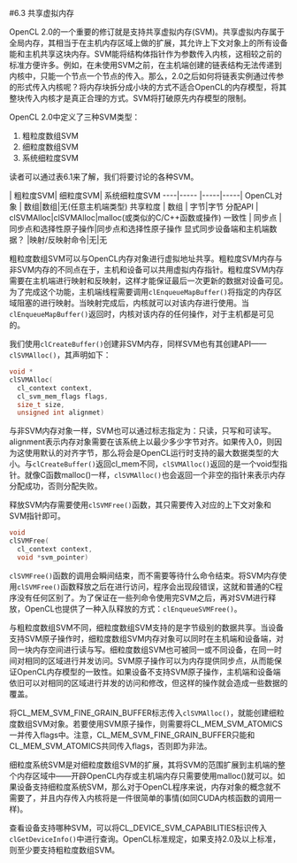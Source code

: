#6.3 共享虚拟内存

OpenCL 2.0的一个重要的修订就是支持共享虚拟内存(SVM)。共享虚拟内存属于全局内存，其相当于在主机内存区域上做的扩展，其允许上下文对象上的所有设备能和主机共享这块内存。SVM能将结构体指针作为参数传入内核，这相较之前的标准方便许多。例如，在未使用SVM之前，在主机端创建的链表结构无法传递到内核中，只能一个节点一个节点的传入。那么，2.0之后如何将链表实例通过传参的形式传入内核呢？将内存块拆分成小块的方式不适合OpenCL的内存模型，将其整块传入内核才是真正合理的方式。SVM将打破原先内存模型的限制。

OpenCL 2.0中定义了三种SVM类型：

1. 粗粒度数组SVM
2. 细粒度数组SVM
3. 系统细粒度SVM

读者可以通过表6.1来了解，我们将要讨论的各种SVM。

 | 粗粒度SVM| 细粒度SVM| 系统细粒度SVM
----|----- |-----|-----|
OpenCL对象 |  数组|数组|无(任意主机端类型)
共享粒度 | 数组 | 字节|字节
分配API | clSVMAlloc|clSVMAlloc|malloc(或类似的C/C++函数或操作)
一致性 | 同步点 | 同步点和选择性原子操作|同步点和选择性原子操作
显式同步设备端和主机端数据？ |映射/反映射命令|无|无

粗粒度数组SVM可以与OpenCL内存对象进行虚拟地址共享。粗粒度SVM内存与非SVM内存的不同点在于，主机和设备可以共用虚拟内存指针。粗粒度SVM内存需要在主机端进行映射和反映射，这样才能保证最后一次更新的数据对设备可见。为了完成这个功能，主机端线程需要调用`clEnqueueMapBuffer()`将指定的内存区域阻塞的进行映射。当映射完成后，内核就可以对该内存进行使用。当`clEnqueueMapBuffer()`返回时，内核对该内存的任何操作，对于主机都是可见的。

我们使用`clCreateBuffer()`创建非SVM内存，同样SVM也有其创建API——`clSVMAlloc()`，其声明如下：

```c++
void *
clSVMAlloc(
  cl_context context,
  cl_svm_mem_flags flags,
  size_t size,
  unsigned int alignmet)
```

与非SVM内存对象一样，SVM也可以通过标志指定为：只读，只写和可读写。alignment表示内存对象需要在该系统上以最少多少字节对齐。如果传入0，则因为这使用默认的对齐字节，那么将会是OpenCL运行时支持的最大数据类型的大小。与`clCreateBuffer()`返回cl_mem不同，`clSVMAlloc()`返回的是一个void型指针。就像C函数malloc()一样，`clSVMAlloc()`也会返回一个非空的指针来表示内存分配成功，否则分配失败。

释放SVM内存需要使用`clSVMFree()`函数，其只需要传入对应的上下文对象和SVM指针即可。

```c++
void
clSVMFree(
  cl_context context,
  void *svm_pointer)
```

`clSVMFree()`函数的调用会瞬间结束，而不需要等待什么命令结束。将SVM内存使用`clSVMFree()`函数释放之后在进行访问，程序会出现段错误，这就和普通的C程序没有任何区别了。为了保证在一些列命令使用完SVM之后，再对SVM进行释放，OpenCL也提供了一种入队释放的方式：`clEnqueueSVMFree()`。

与粗粒度数组SVM不同，细粒度数组SVM支持的是字节级别的数据共享。当设备支持SVM原子操作时，细粒度数组SVM内存对象可以同时在主机端和设备端，对同一块内存空间进行读与写。细粒度数组SVM也可被同一或不同设备，在同一时间对相同的区域进行并发访问。SVM原子操作可以为内存提供同步点，从而能保证OpenCL内存模型的一致性。如果设备不支持SVM原子操作，主机端和设备端依旧可以对相同的区域进行并发的访问和修改，但这样的操作就会造成一些数据的覆盖。

将CL_MEM_SVM_FINE_GRAIN_BUFFER标志传入`clSVMAlloc()`，就能创建细粒度数组SVM对象。若要使用SVM原子操作，则需要将CL_MEM_SVM_ATOMICS一并传入flags中。注意，CL_MEM_SVM_FINE_GRAIN_BUFFER只能和CL_MEM_SVM_ATOMICS共同传入flags，否则即为非法。

细粒度系统SVM是对细粒度数组SVM的扩展，其将SVM的范围扩展到主机端的整个内存区域中——开辟OpenCL内存或主机端内存只需要使用malloc()就可以。如果设备支持细粒度系统SVM，那么对于OpenCL程序来说，内存对象的概念就不需要了，并且内存传入内核将是一件很简单的事情(如同CUDA内核函数的调用一样)。

查看设备支持哪种SVM，可以将CL_DEVICE_SVM_CAPABILITIES标识传入`clGetDeviceInfo()`中进行查询。OpenCL标准规定，如果支持2.0及以上标准，则至少要支持粗粒度数组SVM。
